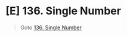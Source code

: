 # [E] 136. Single Number
> Goto [136. Single Number](https://leetcode.com/problems/single-number/description/)